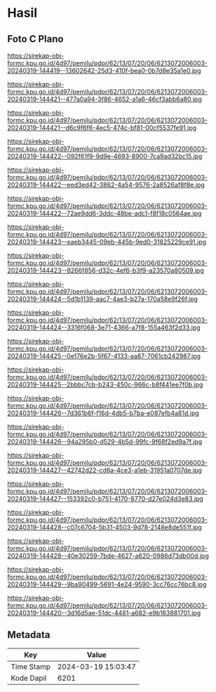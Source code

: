 # Hasil

## Foto C Plano

https://sirekap-obj-formc.kpu.go.id/4d97/pemilu/pdpr/62/13/07/20/06/6213072006003-20240319-144419--13602642-25d3-410f-bea0-0b7d8e35a1e0.jpg

https://sirekap-obj-formc.kpu.go.id/4d97/pemilu/pdpr/62/13/07/20/06/6213072006003-20240319-144421--477a0a94-3f86-4652-a1a6-46cf3abb6a80.jpg

https://sirekap-obj-formc.kpu.go.id/4d97/pemilu/pdpr/62/13/07/20/06/6213072006003-20240319-144421--d6c9f6f6-4ec5-474c-bf81-00cf5537fe91.jpg

https://sirekap-obj-formc.kpu.go.id/4d97/pemilu/pdpr/62/13/07/20/06/6213072006003-20240319-144422--092f61f9-9d9e-4693-8900-7ca9ad32bc15.jpg

https://sirekap-obj-formc.kpu.go.id/4d97/pemilu/pdpr/62/13/07/20/06/6213072006003-20240319-144422--eed3ed42-3862-4a54-9576-2a8526af8f8e.jpg

https://sirekap-obj-formc.kpu.go.id/4d97/pemilu/pdpr/62/13/07/20/06/6213072006003-20240319-144422--72ae9dd6-3ddc-48be-adc1-f8f18c0564ae.jpg

https://sirekap-obj-formc.kpu.go.id/4d97/pemilu/pdpr/62/13/07/20/06/6213072006003-20240319-144423--eaeb3445-09eb-445b-9ed0-31825229ce91.jpg

https://sirekap-obj-formc.kpu.go.id/4d97/pemilu/pdpr/62/13/07/20/06/6213072006003-20240319-144423--8266f856-d32c-4ef6-b3f9-a23570a80509.jpg

https://sirekap-obj-formc.kpu.go.id/4d97/pemilu/pdpr/62/13/07/20/06/6213072006003-20240319-144424--5d1b1139-aac7-4ae3-b27a-170a58e9f26f.jpg

https://sirekap-obj-formc.kpu.go.id/4d97/pemilu/pdpr/62/13/07/20/06/6213072006003-20240319-144424--3316f068-3e71-4366-a7f8-155a463f2d33.jpg

https://sirekap-obj-formc.kpu.go.id/4d97/pemilu/pdpr/62/13/07/20/06/6213072006003-20240319-144425--0e176e2b-5f67-4133-aa87-7061cb242987.jpg

https://sirekap-obj-formc.kpu.go.id/4d97/pemilu/pdpr/62/13/07/20/06/6213072006003-20240319-144425--2bbbc7cb-b243-450c-966c-b8f441ee7f0b.jpg

https://sirekap-obj-formc.kpu.go.id/4d97/pemilu/pdpr/62/13/07/20/06/6213072006003-20240319-144426--7d361b6f-f16d-4db5-b7ba-e087efb4a81d.jpg

https://sirekap-obj-formc.kpu.go.id/4d97/pemilu/pdpr/62/13/07/20/06/6213072006003-20240319-144426--94a295b0-d529-4b5d-99fc-9f68f2ed9a7f.jpg

https://sirekap-obj-formc.kpu.go.id/4d97/pemilu/pdpr/62/13/07/20/06/6213072006003-20240319-144427--42742d22-cd6a-4ce3-a1eb-31951a0707de.jpg

https://sirekap-obj-formc.kpu.go.id/4d97/pemilu/pdpr/62/13/07/20/06/6213072006003-20240319-144427--153392c0-b751-4170-8770-d27e024d3e83.jpg

https://sirekap-obj-formc.kpu.go.id/4d97/pemilu/pdpr/62/13/07/20/06/6213072006003-20240319-144428--c07c6704-5b31-4503-9d78-2148e8de551f.jpg

https://sirekap-obj-formc.kpu.go.id/4d97/pemilu/pdpr/62/13/07/20/06/6213072006003-20240319-144428--40e30259-7bde-4627-a620-0986d73db00d.jpg

https://sirekap-obj-formc.kpu.go.id/4d97/pemilu/pdpr/62/13/07/20/06/6213072006003-20240319-144429--9ba90499-5691-4e24-9590-3cc76cc76bc8.jpg

https://sirekap-obj-formc.kpu.go.id/4d97/pemilu/pdpr/62/13/07/20/06/6213072006003-20240319-144420--3d16d5ae-51dc-4481-a682-e9b163881701.jpg


## Metadata

| Key        | Value               |
| ---------- | ------------------- |
| Time Stamp | 2024-03-19 15:03:47 |
| Kode Dapil | 6201                |



